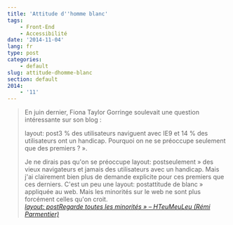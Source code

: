 ```yaml
---
title: 'Attitude d''homme blanc'
tags:
    - Front-End
    - Accessibilité
date: '2014-11-04'
lang: fr
type: post
categories:
    - default
slug: attitude-dhomme-blanc
section: default
2014:
    - '11'
---
```


> En juin dernier, Fiona Taylor Gorringe soulevait une question intéressante sur son blog&nbsp;:  
>
> layout: post3 % des utilisateurs naviguent avec IE9 et 14 % des utilisateurs ont un handicap. Pourquoi on ne se préoccupe seulement que des premiers&nbsp;?&nbsp;».  
>
> Je ne dirais pas qu'on se préoccupe layout: postseulement&nbsp;» des vieux navigateurs et jamais des utilisateurs avec un handicap. Mais j'ai clairement bien plus de demande explicite pour ces premiers que ces derniers. C'est un peu une layout: postattitude de blanc&nbsp;» appliquée au web. Mais les minorités sur le web ne sont plus forcément celles qu'on croit.  
>   <cite>[layout: postRegarde toutes les minorités&nbsp;» – HTeuMeuLeu (Rémi Parmentier)](http://www.hteumeuleu.fr/regarde-toutes-les-minorites/ "&laquo;&nbsp;Regarde toutes les minorités&nbsp;&raquo; – HTeuMeuLeu (Rémi Parmentier)")</cite>
